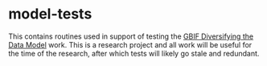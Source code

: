 # model-tests

This contains routines used in support of testing the [GBIF Diversifying the Data Model](https://www.gbif.org/new-data-model) work.
This is a research project and all work will be useful for the time of the research, after which tests will likely go stale and redundant.
